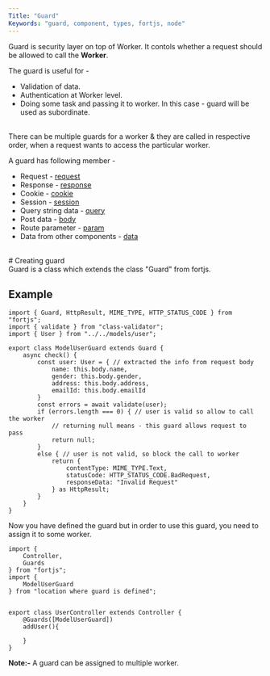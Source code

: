 ```yaml
---
Title: "Guard"
Keywords: "guard, component, types, fortjs, node"
---
```


Guard is security layer on top of Worker. It contols whether a request should be allowed to call the **Worker**.

The guard is useful for - 
* Validation of data. 
* Authentication at Worker level.
* Doing some task and passing it to worker. In this case - guard will be used as subordinate.

<br>
There can be multiple guards for a worker & they are called in respective order, when a request wants to access the particular worker.

A guard has following member - 

* Request - [request](/tutorial/http-request)
* Response - [response](/tutorial/http-response)
* Cookie - [cookie](/tutorial/cookie)
* Session - [session](/tutorial/session)
* Query string data - [query](/tutorial/query)
* Post data - [body](body)
* Route parameter -  [param](/tutorial/param)
* Data from other components - [data](/tutorial/data)

<br>
# Creating guard

<br>
Guard is a class which extends the class "Guard" from fortjs.


## Example

```
import { Guard, HttpResult, MIME_TYPE, HTTP_STATUS_CODE } from "fortjs";
import { validate } from "class-validator";
import { User } from "../../models/user";

export class ModelUserGuard extends Guard {
    async check() {
        const user: User = { // extracted the info from request body
            name: this.body.name,
            gender: this.body.gender,
            address: this.body.address,
            emailId: this.body.emailId
        }
        const errors = await validate(user);
        if (errors.length === 0) { // user is valid so allow to call the worker
            // returning null means - this guard allows request to pass
            return null;
        }
        else { // user is not valid, so block the call to worker
            return {
                contentType: MIME_TYPE.Text,
                statusCode: HTTP_STATUS_CODE.BadRequest,
                responseData: "Invalid Request"
            } as HttpResult;
        }
    }
}
```

Now you have defined the guard but in order to use this guard, you need to assign it to some worker.

```
import {
    Controller,
    Guards 
} from "fortjs";
import {
    ModelUserGuard
} from "location where guard is defined";


export class UserController extends Controller {
    @Guards([ModelUserGuard])
    addUser(){
        
    }
}
```

**Note:-** A guard can be assigned to multiple worker.